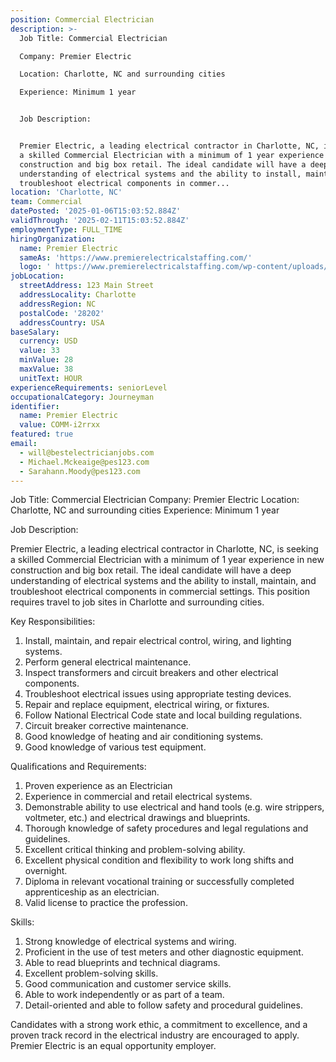 ```yaml
---
position: Commercial Electrician
description: >-
  Job Title: Commercial Electrician

  Company: Premier Electric

  Location: Charlotte, NC and surrounding cities

  Experience: Minimum 1 year


  Job Description:


  Premier Electric, a leading electrical contractor in Charlotte, NC, is seeking
  a skilled Commercial Electrician with a minimum of 1 year experience in new
  construction and big box retail. The ideal candidate will have a deep
  understanding of electrical systems and the ability to install, maintain, and
  troubleshoot electrical components in commer...
location: 'Charlotte, NC'
team: Commercial
datePosted: '2025-01-06T15:03:52.884Z'
validThrough: '2025-02-11T15:03:52.884Z'
employmentType: FULL_TIME
hiringOrganization:
  name: Premier Electric
  sameAs: 'https://www.premierelectricalstaffing.com/'
  logo: ' https://www.premierelectricalstaffing.com/wp-content/uploads/2020/05/Premier-Electrical-Staffing-logo.png'
jobLocation:
  streetAddress: 123 Main Street
  addressLocality: Charlotte
  addressRegion: NC
  postalCode: '28202'
  addressCountry: USA
baseSalary:
  currency: USD
  value: 33
  minValue: 28
  maxValue: 38
  unitText: HOUR
experienceRequirements: seniorLevel
occupationalCategory: Journeyman
identifier:
  name: Premier Electric
  value: COMM-i2rrxx
featured: true
email:
  - will@bestelectricianjobs.com
  - Michael.Mckeaige@pes123.com
  - Sarahann.Moody@pes123.com
---
```




Job Title: Commercial Electrician
Company: Premier Electric
Location: Charlotte, NC and surrounding cities
Experience: Minimum 1 year

Job Description:

Premier Electric, a leading electrical contractor in Charlotte, NC, is seeking a skilled Commercial Electrician with a minimum of 1 year experience in new construction and big box retail. The ideal candidate will have a deep understanding of electrical systems and the ability to install, maintain, and troubleshoot electrical components in commercial settings. This position requires travel to job sites in Charlotte and surrounding cities.

Key Responsibilities:

1. Install, maintain, and repair electrical control, wiring, and lighting systems.
2. Perform general electrical maintenance.
3. Inspect transformers and circuit breakers and other electrical components.
4. Troubleshoot electrical issues using appropriate testing devices.
5. Repair and replace equipment, electrical wiring, or fixtures.
6. Follow National Electrical Code state and local building regulations.
7. Circuit breaker corrective maintenance.
8. Good knowledge of heating and air conditioning systems.
9. Good knowledge of various test equipment.

Qualifications and Requirements:

1. Proven experience as an Electrician
2. Experience in commercial and retail electrical systems.
3. Demonstrable ability to use electrical and hand tools (e.g. wire strippers, voltmeter, etc.) and electrical drawings and blueprints.
4. Thorough knowledge of safety procedures and legal regulations and guidelines.
5. Excellent critical thinking and problem-solving ability.
6. Excellent physical condition and flexibility to work long shifts and overnight.
7. Diploma in relevant vocational training or successfully completed apprenticeship as an electrician.
8. Valid license to practice the profession.

Skills:

1. Strong knowledge of electrical systems and wiring.
2. Proficient in the use of test meters and other diagnostic equipment.
3. Able to read blueprints and technical diagrams.
4. Excellent problem-solving skills.
5. Good communication and customer service skills.
6. Able to work independently or as part of a team.
7. Detail-oriented and able to follow safety and procedural guidelines.

Candidates with a strong work ethic, a commitment to excellence, and a proven track record in the electrical industry are encouraged to apply. Premier Electric is an equal opportunity employer.
